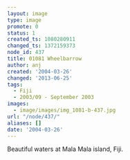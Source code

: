 ```yaml
---
layout: image
type: image
promote: 0
status: 1
created_ts: 1080280911
changed_ts: 1372159373
node_id: 437
title: 01081 Wheelbarrow
author: anj
created: '2004-03-26'
changed: '2013-06-25'
tags:
  - Fiji
  - 2003/09 - September 2003
images:
  - image/images/img_1081-b-437.jpg
url: "/node/437/"
aliases: []
date: '2004-03-26'
---
```

Beautiful waters at Mala Mala island, Fiji.
